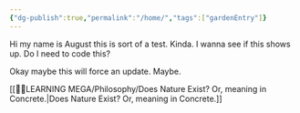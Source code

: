 ```yaml
---
{"dg-publish":true,"permalink":"/home/","tags":["gardenEntry"]}
---
```


Hi my name is August this is sort of a test. Kinda. I wanna see if this shows up. Do I need to code this?

Okay maybe this will force an update. Maybe.

[[👨‍🎓LEARNING MEGA/Philosophy/Does Nature Exist? Or, meaning in Concrete.\|Does Nature Exist? Or, meaning in Concrete.]]





